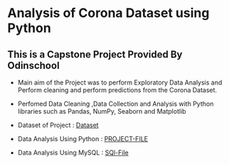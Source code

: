 # Analysis of Corona Dataset using Python
## This is a  Capstone Project Provided By Odinschool  

* Main aim of the Project was to perform Exploratory Data Analysis and Perform cleaning and perform predictions from the Corona Dataset.
* Perfomed Data Cleaning ,Data Collection  and Analysis with Python libraries such as Pandas, NumPy, Seaborn and Matplotlib
* Dataset of Project : [Dataset](https://github.com/Adidata1212/CapstoneProject/blob/main/corona_tested_006.csv)
* Data Analysis Using Python :
  [PROJECT-FILE](https://github.com/Adidata1212/CapstoneProject/blob/main/Covid_19.ipynb)

* Data Analysis Using MySQL :
  [SQl-File](https://github.com/Adidata1212/CapstoneProject/blob/main/MySQL%20Corona_Db.sql)



